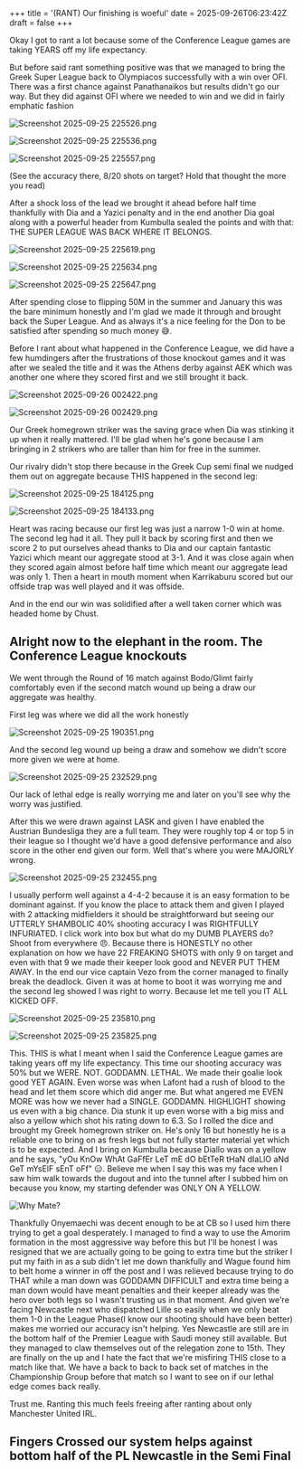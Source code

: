 +++
title = '(RANT) Our finishing is woeful'
date = 2025-09-26T06:23:42Z
draft = false
+++

Okay I got to rant a lot because some of the Conference League games are taking YEARS off my life expectancy.

But before said rant something positive was that we managed to bring the Greek Super League back to Olympiacos successfully with a win over OFI. There was a first chance against Panathanaikos but results didn't go our way. But they did against OFI where we needed to win and we did in fairly emphatic fashion

![Screenshot 2025-09-25 225526.png](/india-2-manchester/images/Screenshot%202025-09-25%20225526.png)

![Screenshot 2025-09-25 225536.png](/india-2-manchester/images/Screenshot%202025-09-25%20225536.png)

![Screenshot 2025-09-25 225557.png](/india-2-manchester/images/Screenshot%202025-09-25%20225557.png)

(See the accuracy there, 8/20 shots on target? Hold that thought the more you read)

After a shock loss of the lead we brought it ahead before half time thankfully with Dia and a Yazici penalty and in the end another Dia goal along with a powerful header from Kumbulla sealed the points and with that: THE SUPER LEAGUE WAS BACK WHERE IT BELONGS.

![Screenshot 2025-09-25 225619.png](/india-2-manchester/images/Screenshot%202025-09-25%20225619.png)

![Screenshot 2025-09-25 225634.png](/india-2-manchester/images/Screenshot%202025-09-25%20225634.png)

![Screenshot 2025-09-25 225647.png](/india-2-manchester/images/Screenshot%202025-09-25%20225647.png)

After spending close to flipping 50M in the summer and January this was the bare minimum honestly and I'm glad we made it through and brought back the Super League. And as always it's a nice feeling for the Don to be satisfied after spending so much money 😅.

Before I rant about what happened in the Conference League, we did have a few humdingers after the frustrations of those knockout games and it was after we sealed the title and it was the Athens derby against AEK which was another one where they scored first and we still brought it back.

![Screenshot 2025-09-26 002422.png](/india-2-manchester/images/Screenshot%202025-09-26%20002422.png)

![Screenshot 2025-09-26 002429.png](/india-2-manchester/images/Screenshot%202025-09-26%20002429.png)

Our Greek homegrown striker was the saving grace when Dia was stinking it up when it really mattered. I'll be glad when he's gone because I am bringing in 2 strikers who are taller than him for free in the summer.

Our rivalry didn't stop there because in the Greek Cup semi final we nudged them out on aggregate because THIS happened in the second leg:

![Screenshot 2025-09-25 184125.png](/india-2-manchester/images/Screenshot%202025-09-25%20184125.png)

![Screenshot 2025-09-25 184133.png](/india-2-manchester/images/Screenshot%202025-09-25%20184133.png)

Heart was racing because our first leg was just a narrow 1-0 win at home. The second leg had it all. They pull it back by scoring first and then we score 2 to put ourselves ahead thanks to Dia and our captain fantastic Yazici which meant our aggregate stood at 3-1. And it was close again when they scored again almost before half time which meant our aggregate lead was only 1. Then a heart in mouth moment when Karrikaburu scored but our offside trap was well played and it was offside.

And in the end our win was solidified after a well taken corner which was headed home by Chust.

## Alright now to the elephant in the room. The Conference League knockouts

We went through the Round of 16 match against Bodo/Glimt fairly comfortably even if the second match wound up being a draw our aggregate was healthy.

First leg was where we did all the work honestly

![Screenshot 2025-09-25 190351.png](/india-2-manchester/images/Screenshot%202025-09-25%20190351.png)

And the second leg wound up being a draw and somehow we didn't score more given we were at home.

![Screenshot 2025-09-25 232529.png](/india-2-manchester/images/Screenshot%202025-09-25%20232529.png)

Our lack of lethal edge is really worrying me and later on you'll see why the worry was justified.

After this we were drawn against LASK and given I have enabled the Austrian Bundesliga they are a full team. They were roughly top 4 or top 5 in their league so I thought we'd have a good defensive performance and also score in the other end given our form. Well that's where you were MAJORLY wrong.

![Screenshot 2025-09-25 232455.png](/india-2-manchester/images/Screenshot%202025-09-25%20232455.png)

I usually perform well against a 4-4-2 because it is an easy formation to be dominant against. If you know the place to attack them and given I played with 2 attacking midfielders it should be straightforward but seeing our UTTERLY SHAMBOLIC 40% shooting accuracy I was RIGHTFULLY INFURIATED. I click work into box but what do my DUMB PLAYERS do? Shoot from everywhere 😠. Because there is HONESTLY no other explanation on how we have 22 FREAKING SHOTS with only 9 on target and even with that 9 we made their keeper look good and NEVER PUT THEM AWAY. In the end our vice captain Vezo from the corner managed to finally break the deadlock. Given it was at home to boot it was worrying me and the second leg showed I was right to worry. Because let me tell you IT ALL KICKED OFF.

![Screenshot 2025-09-25 235810.png](/india-2-manchester/images/Screenshot%202025-09-25%20235810.png)

![Screenshot 2025-09-25 235825.png](/india-2-manchester/images/Screenshot%202025-09-25%20235825.png)

This. THIS is what I meant when I said the Conference League games are taking years off my life expectancy. This time our shooting accuracy was 50% but we WERE. NOT. GODDAMN. LETHAL. We made their goalie look good YET AGAIN. Even worse was when Lafont had a rush of blood to the head and let them score which did anger me. But what angered me EVEN MORE was how we never had a SINGLE. GODDAMN. HIGHLIGHT showing us even with a big chance. Dia stunk it up even worse with a big miss and also a yellow which shot his rating down to 6.3. So I rolled the dice and brought my Greek homegrown striker on. He's only 16 but honestly he is a reliable one to bring on as fresh legs but not fully starter material yet which is to be expected. And I bring on Kumbulla because Diallo was on a yellow and he says, "yOu KnOw WhAt GaFfEr LeT mE dO bEtTeR tHaN dIaLlO aNd GeT mYsElF sEnT oFf" 😑. Believe me when I say this was my face when I saw him walk towards the dugout and into the tunnel after I subbed him on because you know, my starting defender was ONLY ON A YELLOW.

![Why Mate?](https://media.giphy.com/media/v1.Y2lkPWVjZjA1ZTQ3bTExaDlkMjYxcjhpYjlmajA3a3ZpOTh1bXpxOGljNm50dDhxdTJjeCZlcD12MV9naWZzX3NlYXJjaCZjdD1n/F3BeiZNq6VbDwyxzxF/giphy.gif)

Thankfully Onyemaechi was decent enough to be at CB so I used him there trying to get a goal desperately. I managed to find a way to use the Amorim formation in the most aggressive way before this but I'll be honest I was resigned that we are actually going to be going to extra time but the striker I put my faith in as a sub didn't let me down thankfully and Wague found him to belt home a winner in off the post and I was relieved because trying to do THAT while a man down was GODDAMN DIFFICULT and extra time being a man down would have meant penalties and their keeper already was the hero over both legs so I wasn't trusting us in that moment. And given we're facing Newcastle next who dispatched Lille so easily when we only beat them 1-0 in the League Phase(I know our shooting should have been better) makes me worried our accuracy isn't helping. Yes Newcastle are still are in the bottom half of the Premier League with Saudi money still available. But they managed to claw themselves out of the relegation zone to 15th. They are finally on the up and I hate the fact that we're misfiring THIS close to a match like that. We have a back to back to back set of matches in the Championship Group before that match so I want to see on if our lethal edge comes back really.

Trust me. Ranting this much feels freeing after ranting about only Manchester United IRL.

## Fingers Crossed our system helps against bottom half of the PL Newcastle in the Semi Final
